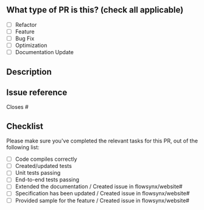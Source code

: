 ## What type of PR is this? (check all applicable)

- [ ] Refactor
- [ ] Feature
- [ ] Bug Fix
- [ ] Optimization
- [ ] Documentation Update

## Description

<!--
Please explain the changes you've made.
-->

## Issue reference

<!--
We strive to have all PR being opened based on an issue, where the problem or feature have been discussed prior to implementation.
-->

Closes #<issue-number>

## Checklist

Please make sure you've  completed the relevant tasks for this PR, out of the following list:

* [ ] Code compiles correctly
* [ ] Created/updated tests
* [ ] Unit tests passing
* [ ] End-to-end tests passing
* [ ] Extended the documentation / Created issue in flowsynx/website#<issue-number>
* [ ] Specification has been updated / Created issue in flowsynx/website#<issue-number>
* [ ] Provided sample for the feature / Created issue in flowsynx/website#<issue-number>
